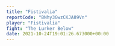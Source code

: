 ```yaml
---
title: "Fistivalia"
reportCode: "BNhy3GwzCKJA89Vn"
player: "Fistivalia"
fight: "The Lurker Below"
date: 2021-10-24T19:01:26.673000+00:00
---
```

